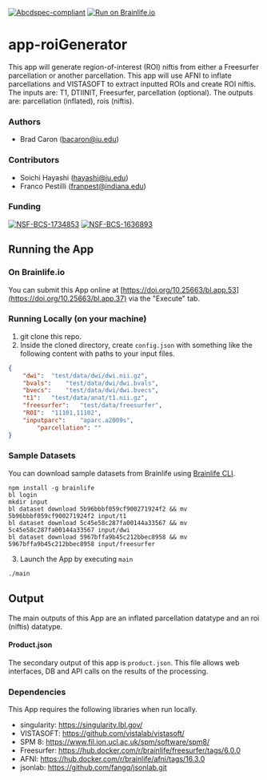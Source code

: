[![Abcdspec-compliant](https://img.shields.io/badge/ABCD_Spec-v1.1-green.svg)](https://github.com/brain-life/abcd-spec)
[![Run on Brainlife.io](https://img.shields.io/badge/Brainlife-bl.app.37-blue.svg)](https://doi.org/10.25663/bl.app.37)

# app-roiGenerator
This app will generate region-of-interest (ROI) niftis from either a Freesurfer parcellation or another parcellation. This app will use AFNI to inflate parcellations and VISTASOFT to extract inputted ROIs and create ROI niftis. The inputs are: T1, DTIINIT, Freesurfer, parcellation (optional). The outputs are: parcellation (inflated), rois (niftis).

### Authors
- Brad Caron (bacaron@iu.edu)

### Contributors
- Soichi Hayashi (hayashi@iu.edu)
- Franco Pestilli (franpest@indiana.edu)

### Funding
[![NSF-BCS-1734853](https://img.shields.io/badge/NSF_BCS-1734853-blue.svg)](https://nsf.gov/awardsearch/showAward?AWD_ID=1734853)
[![NSF-BCS-1636893](https://img.shields.io/badge/NSF_BCS-1636893-blue.svg)](https://nsf.gov/awardsearch/showAward?AWD_ID=1636893)

## Running the App 

### On Brainlife.io

You can submit this App online at [https://doi.org/10.25663/bl.app.53](https://doi.org/10.25663/bl.app.37) via the "Execute" tab.

### Running Locally (on your machine)

1. git clone this repo.
2. Inside the cloned directory, create `config.json` with something like the following content with paths to your input files.

```json
{
	"dwi":	"test/data/dwi/dwi.nii.gz",
	"bvals":	"test/data/dwi/dwi.bvals",
	"bvecs":	"test/data/dwi/dwi.bvecs",
	"t1":	"test/data/anat/t1.nii.gz",
	"freesurfer":	"test/data/freesurfer",
	"ROI":	"11101,11102",
	"inputparc":	"aparc.a2009s",
        "parcellation": ""
}

```

### Sample Datasets

You can download sample datasets from Brainlife using [Brainlife CLI](https://github.com/brain-life/cli).

```
npm install -g brainlife
bl login
mkdir input
bl dataset download 5b96bbbf059cf900271924f2 && mv 5b96bbbf059cf900271924f2 input/t1
bl dataset download 5c45e58c287fa00144a33567 && mv 5c45e58c287fa00144a33567 input/dwi
bl dataset download 5967bffa9b45c212bbec8958 && mv 5967bffa9b45c212bbec8958 input/freesurfer

```


3. Launch the App by executing `main`

```bash
./main
```

## Output

The main outputs of this App are an inflated parcellation datatype and an roi (niftis) datatype.

#### Product.json
The secondary output of this app is `product.json`. This file allows web interfaces, DB and API calls on the results of the processing. 

### Dependencies

This App requires the following libraries when run locally.

  - singularity: https://singularity.lbl.gov/
  - VISTASOFT: https://github.com/vistalab/vistasoft/
  - SPM 8: https://www.fil.ion.ucl.ac.uk/spm/software/spm8/
  - Freesurfer: https://hub.docker.com/r/brainlife/freesurfer/tags/6.0.0
  - AFNI: https://hub.docker.com/r/brainlife/afni/tags/16.3.0
  - jsonlab: https://github.com/fangq/jsonlab.git

